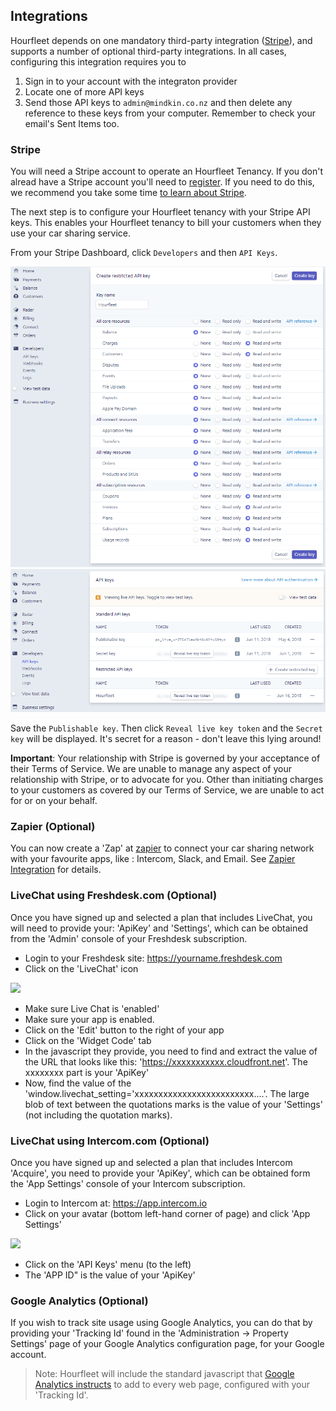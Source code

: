 ## Integrations
Hourfleet depends on one mandatory third-party integration ([Stripe](http://stripe.com)), and supports a number of optional third-party integrations. In all cases, configuring this integration requires you to 
1. Sign in to your account with the integraton provider
1. Locate one of more API keys
1. Send those API keys to `admin@mindkin.co.nz` and then delete any reference to these keys from your computer. Remember to check your email's Sent Items too.

### Stripe
You will need a Stripe account to operate an Hourfleet Tenancy. If you don't alread have a Stripe account you'll need to [register](https://dashboard.stripe.com/register). If you need to do this, we recommend you take some time [to learn about Stripe](https://stripe.com/customers). 

The next step is to configure your Hourfleet tenancy with your Stripe API keys. This enables your Hourfleet tenancy to bill your customers when they use your car sharing service.

From your Stripe Dashboard, click `Developers` and then `API Keys`. 

![Stripe Menu](images/RestrictedKey.PNG)  
![Stripe Menu](images/RestrictedKey2.PNG)  

Save the `Publishable key`. Then click `Reveal live key token` and the `Secret key` will be displayed. It's secret for a reason - don't leave this lying around!

**Important**: Your relationship with Stripe is governed by your acceptance of their Terms of Service. We are unable to manage any aspect of your relationship with Stripe, or to advocate for you. Other than initiating charges to your customers as covered by our Terms of Service, we are unable to act for or on your behalf.


### Zapier (Optional)

You can now create a 'Zap' at [zapier](http://www.zapier.com) to connect your car sharing network with your favourite apps, like : Intercom, Slack, and Email. See [Zapier Integration](zapier.html) for details.

### LiveChat using Freshdesk.com (Optional)

Once you have signed up and selected a plan that includes LiveChat, you will need to provide your: 'ApiKey' and 'Settings', which can be obtained from the 'Admin' console of your Freshdesk subscription.

* Login to your Freshdesk site: https://yourname.freshdesk.com
* Click on the 'LiveChat' icon

![](images/FreshDesk-Console-LiveChat.png)

* Make sure Live Chat is 'enabled'
* Make sure your app is enabled.
* Click on the 'Edit' button to the right of your app
* Click on the 'Widget Code' tab
* In the javascript they provide, you need to find and extract the value of the URL that looks like this: 'https://xxxxxxxxxxx.cloudfront.net'. The xxxxxxxx part is your 'ApiKey'
* Now, find the value of the 'window.livechat_setting='xxxxxxxxxxxxxxxxxxxxxxxxx....'. The large blob of text between the quotations marks is the value of your 'Settings' (not including the quotation marks).

### LiveChat using Intercom.com (Optional)

Once you have signed up and selected a plan that includes Intercom 'Acquire', you need to provide your 'ApiKey', which can be obtained form the 'App Settings' console of your Intercom subscription.

* Login to Intercom at: https://app.intercom.io
* Click on your avatar (bottom left-hand corner of page) and click 'App Settings'

![](images/Intercom-Console-AppSettings.png)

* Click on the 'API Keys' menu (to the left)
* The 'APP ID" is the value of your 'ApiKey'

### Google Analytics (Optional)

If you wish to track site usage using Google Analytics, you can do that by providing your 'Tracking Id' found in the 'Administration -> Property Settings' page of your Google Analytics configuration page, for your Google account.

> Note: Hourfleet will include the standard javascript that [Google Analytics instructs](https://developers.google.com/analytics/devguides/collection/analyticsjs/) to add to every web page, configured with your 'Tracking Id'.

